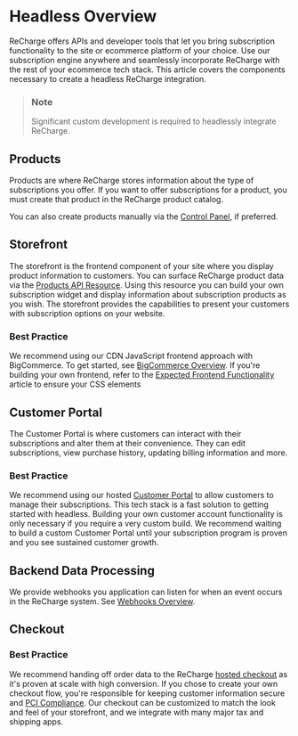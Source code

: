 # Headless Overview

ReCharge offers APIs and developer tools that let you bring subscription functionality to the site or ecommerce platform of your choice. Use our subscription engine anywhere and seamlessly incorporate ReCharge with the rest of your ecommerce tech stack. This article covers the components necessary to create a headless ReCharge integration.

<!-- theme: warning -->
> ### Note
> Significant custom development is required to headlessly integrate ReCharge.

## Products
Products are where ReCharge stores information about the type of subscriptions you offer. If you want to offer subscriptions for a product, you must create that product in the ReCharge product catalog.

You can also create products manually via the [Control Panel](https://support.rechargepayments.com/hc/en-us/articles/360008830873-Creating-subscription-rulesets), if preferred.

## Storefront

The storefront is the frontend component of your site where you display product information to customers. You can surface ReCharge product data via the [Products API Resource](https://developer.rechargepayments.com/#products). Using this resource you can build your own subscription widget and display information about subscription products as you wish.
The storefront provides the capabilities to present your customers with subscription options on your website.  

### Best Practice
We recommend using our CDN JavaScript frontend approach with BigCommerce. To get started, see [BigCommerce Overview](docs/bigcommerce-overview.md).
If you're building your own frontend, refer to the [Expected Frontend Functionality](fe-functionality.md) article to ensure your CSS elements 

## Customer Portal

The Customer Portal is where customers can interact with their subscriptions and alter them at their convenience. They can edit subscriptions, view purchase history, updating billing information and more.

### Best Practice
We recommend using our hosted [Customer Portal](https://support.rechargepayments.com/hc/en-us/articles/360008683274-Customer-portal-) to allow customers to manage their subscriptions. This tech stack is a fast solution to getting started with headless. Building your own customer account functionality is only necessary if you require a very custom build. We recommend waiting to build a custom Customer Portal until your subscription program is proven and you see sustained customer growth.

## Backend Data Processing
We provide webhooks you application can listen for when an event occurs in the ReCharge system. See [Webhooks Overview](docs/webhooks-overview.md).

## Checkout 
### Best Practice
We recommend handing off order data to the ReCharge [hosted checkout](https://support.rechargepayments.com/hc/en-us/articles/360008682954-Customizing-the-ReCharge-checkout) as it's proven at scale with high conversion. If you chose to create your own checkout flow, you're responsible for keeping customer information secure and [PCI Compliance](https://www.pcisecuritystandards.org/). Our checkout can be customized to match the look and feel of your storefront, and we integrate with many major tax and shipping apps. 




